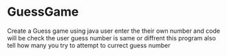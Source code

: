 # GuessGame
Create a Guess game using java
user enter the their own number 
and code will be check the user guess 
number is same or diffrent
this program also tell how many you 
try to attempt to currect guess number
